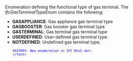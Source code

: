 Enumeration defining the functional type of gas terminal. The _IfcGasTerminalTypeEnum_ contains the following:

* **GASAPPLIANCE**: Gas appliance gas terminal type
* **GASBOOSTER**: Gas booster gas terminal type
* **GASTERMINAL**: Gas terminal gas terminal type
* **USERDEFINED**: User-defined gas terminal type.
* **NOTDEFINED**: Undefined gas terminal type.

> <font color="#0000ff" size="-1">
    	HISTORY: New enumeration in IFC R2x2.<br>
    	</font>